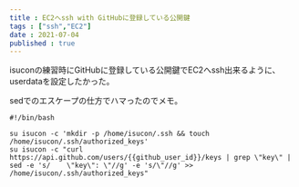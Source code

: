 ```yaml
---
title : EC2へssh with GitHubに登録している公開鍵
tags : ["ssh","EC2"]
date : 2021-07-04
published : true
---
```


isuconの練習時にGitHubに登録している公開鍵でEC2へssh出来るように、userdataを設定したかった。

sedでのエスケープの仕方でハマったのでメモ。

```
#!/bin/bash

su isucon -c 'mkdir -p /home/isucon/.ssh && touch /home/isucon/.ssh/authorized_keys'
su isucon -c "curl https://api.github.com/users/{{github_user_id}}/keys | grep \"key\" | sed -e 's/    \"key\": \"//g' -e 's/\"//g' >> /home/isucon/.ssh/authorized_keys"
```
